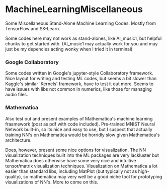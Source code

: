 # MachineLearningMiscellaneous
Some Miscellaneous Stand-Alone Machine Learning Codes. Mostly from TensorFlow and SK-Learn. 

Some codes here may not work as stand-alones, like AI_music1, but helpful chunks to get started with. (AI_music1 may actually work for you and may just be my depencies acting wonky when I tried it in terminal)

### Google Collaboratory
Some codes written in Google's jupyter-style Collaboratory framework. Nice layout for writing and testing ML codes, but seems a bit slower than Kaggle's similar 'Kernels' framework, have to test it out more. Seems to have issues with libs not common in numerics, like those for managing audio files. 

### Mathematica 
Also test out and present examples of Mathematica's machine learning fraamework (post as pdf with code included). Pre-trained MNIST Neural Network built-in, so its nice and easy to use, but I suspect that actually training NN's on Mathematica would be horridly slow given Mathematica's architecture. 

Does, however, present some nice options for visualization. The NN visualization techniques built into the ML packages are very lackluster but Mathematica does otherwise have some very nice and intuitive tensor/matrix visualization techniques. Visualization on Mathematica a lot easier than standard libs, including MatPlot (but typically not as high-quality), so mathematica may very well be a good niche tool for prototyping visualizations of NN's. More to come on this.

